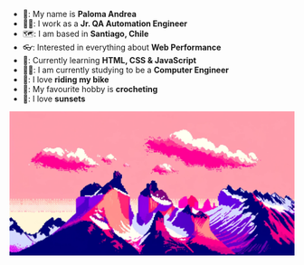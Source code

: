 - 🌺: My name is **Paloma Andrea**
- 👩‍💼: I work as a **Jr. QA Automation Engineer**
- 🗺️: I am based in **Santiago, Chile**
- 👓: Interested in everything about **Web Performance**
- 📑: Currently learning **HTML, CSS & JavaScript**
- 👩‍🎓: I am currently studying to be a **Computer Engineer**
- 🚴: I love **riding my bike**
- 🧶: My favourite hobby is **crocheting**
- 🌆: I love **sunsets**

<img src="chilean-torres-del-paine-in-a-pink-sunset.png" alt="Chile's Torres del Paine but in a pink sunset">
